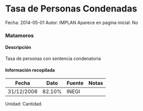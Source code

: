 Tasa de Personas Condenadas
=====

Fecha: 2014-05-01
Autor: IMPLAN
Aparece en pagina inicial: No

### Matamoros

#### Descripción

Tasa de personas con sentencia condenatoria

#### Información recopilada

<table class="table table-hover table-bordered matriz">
  <thead>
    <tr><th>Fecha</th><th>Dato</th><th>Fuente</th><th>Notas</th></tr>
  </thead>
  <tbody>
    <tr><td class="centrado">31/12/2008</td><td class="derecha">82.10%</td><td>INEGI</td><td></td></tr>
  </tbody>
</table>

Unidad: Cantidad.
